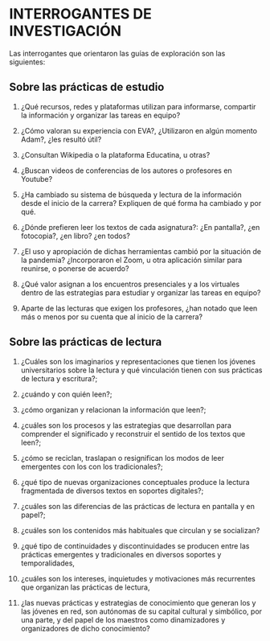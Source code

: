 # INTERROGANTES DE INVESTIGACIÓN

Las interrogantes que orientaron las guías de exploración son las siguientes:

## Sobre las prácticas de estudio

1. ¿Qué recursos, redes y plataformas utilizan para informarse, compartir la información y organizar las tareas en equipo?

2. ¿Cómo valoran su experiencia con EVA?, ¿Utilizaron en algún momento Adam?, ¿les resultó útil?

3. ¿Consultan Wikipedia o la plataforma Educatina, u otras?

4. ¿Buscan videos de conferencias de los autores o profesores en Youtube?

5. ¿Ha cambiado su sistema de búsqueda y lectura de la información desde el inicio de la carrera? Expliquen de qué forma ha cambiado y por qué.

6. ¿Dónde prefieren leer los textos de cada asignatura?: ¿En pantalla?, ¿en fotocopia?, ¿en libro? ¿en todos?

7. ¿El uso y apropiación de dichas herramientas cambió por la situación de la pandemia? ¿Incorporaron el Zoom, u otra aplicación similar para reunirse, o ponerse de acuerdo?

8. ¿Qué valor asignan a los encuentros presenciales y a los virtuales dentro de las estrategias para estudiar y organizar las tareas en equipo?

9. Aparte de las lecturas que exigen los profesores, ¿han notado que leen más o menos por su cuenta que al inicio de la carrera?

## Sobre las prácticas de lectura

1. ¿Cuáles son los imaginarios y representaciones que tienen los jóvenes universitarios sobre la lectura y qué vinculación tienen con sus prácticas de lectura y escritura?;

2. ¿cuándo y con quién leen?;

3. ¿cómo organizan y relacionan la información que leen?;

4. ¿cuáles son los procesos y las estrategias que desarrollan para comprender el significado y reconstruir el sentido de los textos que leen?;

5. ¿cómo se reciclan, traslapan o resignifican los modos de leer emergentes con los con los tradicionales?;

6. ¿qué tipo de nuevas organizaciones conceptuales produce la lectura fragmentada de diversos textos en soportes digitales?;

7. ¿cuáles son las diferencias de las prácticas de lectura en pantalla y en papel?;

8. ¿cuáles son los contenidos más habituales que circulan y se socializan?

9. ¿qué tipo de continuidades y discontinuidades se producen entre las prácticas emergentes y tradicionales en diversos soportes y temporalidades,

10. ¿cuáles son los intereses, inquietudes y motivaciones más recurrentes que organizan las prácticas de lectura,

11. ¿las nuevas prácticas y estrategias de conocimiento que generan los y las jóvenes en red, son autónomas de su capital cultural y simbólico, por una parte, y del papel de los maestros como dinamizadores y organizadores de dicho conocimiento?
